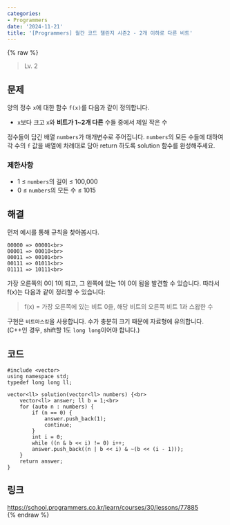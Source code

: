 ```yaml
---
categories:
- Programmers
date: '2024-11-21'
title: '[Programmers] 월간 코드 챌린지 시즌2 - 2개 이하로 다른 비트'
---
```


{% raw %}
> Lv. 2<br>

## 문제
양의 정수  `x`에 대한 함수  `f(x)`를 다음과 같이 정의합니다.

-   `x`보다 크고  `x`와  **비트가 1~2개 다른**  수들 중에서 제일 작은 수

정수들이 담긴 배열  `numbers`가 매개변수로 주어집니다.  `numbers`의 모든 수들에 대하여 각 수의  `f`  값을 배열에 차례대로 담아 return 하도록 solution 함수를 완성해주세요.

### 제한사항
-   1 ≤  `numbers`의 길이 ≤ 100,000
-   0 ≤  `numbers`의 모든 수 ≤ 1015

## 해결
먼저 예시를 통해 규칙을 찾아봅시다.
```
00000 => 00001<br>
00001 => 00010<br>
00011 => 00101<br>
00111 => 01011<br>
01111 => 10111<br>
```

가장 오른쪽의 0이 1이 되고, 그 왼쪽에 있는 1이 0이 됨을 발견할 수 있습니다. 따라서 f(x)는 다음과 같이 정리할 수 있습니다:
> f(x) = 가장 오른쪽에 있는 비트 0을, 해당 비트의 오른쪽 비트 1과 스왑한 수<br>

구현은 `비트마스킹`을 사용합니다. 수가 충분히 크기 때문에 자료형에 유의합니다. (C++인 경우, shift할 1도 `long long`이어야 합니다.)

## 코드
```
#include <vector>
using namespace std;
typedef long long ll;

vector<ll> solution(vector<ll> numbers) {<br>
    vector<ll> answer; ll b = 1;<br>
    for (auto n : numbers) {
        if (n == 0) {
            answer.push_back(1);
            continue;
        }
        int i = 0;
        while ((n & b << i) != 0) i++;
        answer.push_back((n | b << i) & ~(b << (i - 1)));
    }
    return answer;
}
```

## 링크
https://school.programmers.co.kr/learn/courses/30/lessons/77885<br>
{% endraw %}